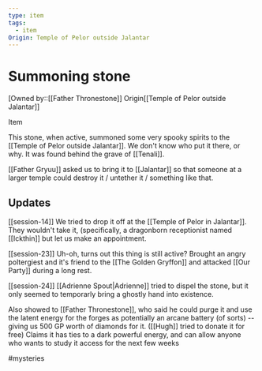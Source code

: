 ```yaml
---
type: item
tags:
  - item
Origin: Temple of Pelor outside Jalantar
---
```


# Summoning stone
[Owned by::[[Father Thronestone]]
<span class="dataview inline-field"><span class="inline-field-key">Origin</span><span class="inline-field-value">[[Temple of Pelor outside Jalantar]]</span></span>

Item

This stone, when active, summoned some very spooky spirits to the [[Temple of Pelor outside Jalantar]]. We don't know who put it there, or why. It was found behind the grave of [[Tenali]]. 

[[Father Gryuu]] asked us to bring it to [[Jalantar]] so that someone at a larger temple could destroy it / untether it / something like that.

## Updates

[[session-14]] We tried to drop it off at the [[Temple of Pelor in Jalantar]]. They wouldn't take it, (specifically, a dragonborn receptionist named [[Ickthin]] but let us make an appointment.

[[session-23]] Uh-oh, turns out this thing is still active? Brought an angry poltergiest and it's friend to the [[The Golden Gryffon]] and attacked [[Our Party]] during a long rest. 

[[session-24]] [[Adrienne Spout|Adrienne]] tried to dispel the stone, but it only seemed to temporarly bring a ghostly hand into existence. 

Also showed to [[Father Thronestone]], who said he could purge it and use the latent energy for the forges as potentially an arcane battery (of sorts) -- giving us 500 GP worth of diamonds for it. ([[Hugh]] tried to donate it for free) Claims it has ties to a dark powerful energy, and can allow anyone who wants to study it access for the next few weeks

#mysteries 